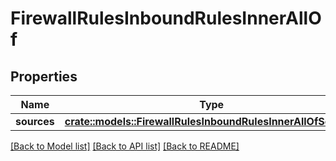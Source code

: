 # FirewallRulesInboundRulesInnerAllOf

## Properties

Name | Type | Description | Notes
------------ | ------------- | ------------- | -------------
**sources** | [**crate::models::FirewallRulesInboundRulesInnerAllOfSources**](firewall_rules_inbound_rules_inner_allOf_sources.md) |  | 

[[Back to Model list]](../README.md#documentation-for-models) [[Back to API list]](../README.md#documentation-for-api-endpoints) [[Back to README]](../README.md)


